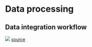 # Data processing 

## Data integration workflow  

![](https://lucid.app/publicSegments/view/38ec525a-bbfb-4855-80a1-dfc1e13708f5/image.png)
[source](https://lucid.app/lucidchart/228dd727-c4c5-4439-bc67-26446829446b/edit)